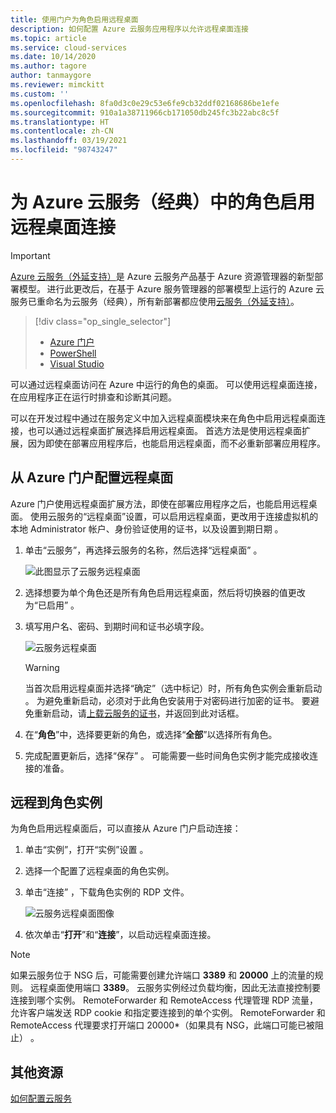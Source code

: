 ```yaml
---
title: 使用门户为角色启用远程桌面
description: 如何配置 Azure 云服务应用程序以允许远程桌面连接
ms.topic: article
ms.service: cloud-services
ms.date: 10/14/2020
ms.author: tagore
author: tanmaygore
ms.reviewer: mimckitt
ms.custom: ''
ms.openlocfilehash: 8fa0d3c0e29c53e6fe9cb32ddf02168686be1efe
ms.sourcegitcommit: 910a1a38711966cb171050db245fc3b22abc8c5f
ms.translationtype: HT
ms.contentlocale: zh-CN
ms.lasthandoff: 03/19/2021
ms.locfileid: "98743247"
---
```

# <a name="enable-remote-desktop-connection-for-a-role-in-azure-cloud-services-classic"></a>为 Azure 云服务（经典）中的角色启用远程桌面连接

> [!IMPORTANT]
> [Azure 云服务（外延支持）](../cloud-services-extended-support/overview.md)是 Azure 云服务产品基于 Azure 资源管理器的新型部署模型。 进行此更改后，在基于 Azure 服务管理器的部署模型上运行的 Azure 云服务已重命名为云服务（经典），所有新部署都应使用[云服务（外延支持）](../cloud-services-extended-support/overview.md)。

> [!div class="op_single_selector"]
> * [Azure 门户](cloud-services-role-enable-remote-desktop-new-portal.md)
> * [PowerShell](cloud-services-role-enable-remote-desktop-powershell.md)
> * [Visual Studio](cloud-services-role-enable-remote-desktop-visual-studio.md)

可以通过远程桌面访问在 Azure 中运行的角色的桌面。 可以使用远程桌面连接，在应用程序正在运行时排查和诊断其问题。

可以在开发过程中通过在服务定义中加入远程桌面模块来在角色中启用远程桌面连接，也可以通过远程桌面扩展选择启用远程桌面。 首选方法是使用远程桌面扩展，因为即使在部署应用程序后，也能启用远程桌面，而不必重新部署应用程序。

## <a name="configure-remote-desktop-from-the-azure-portal"></a>从 Azure 门户配置远程桌面

Azure 门户使用远程桌面扩展方法，即使在部署应用程序之后，也能启用远程桌面。 使用云服务的“远程桌面”设置，可以启用远程桌面，更改用于连接虚拟机的本地 Administrator 帐户、身份验证使用的证书，以及设置到期日期  。

1. 单击“云服务”，再选择云服务的名称，然后选择“远程桌面”   。

    ![此图显示了云服务远程桌面](./media/cloud-services-role-enable-remote-desktop-new-portal/CloudServices_Remote_Desktop.png)

2. 选择想要为单个角色还是所有角色启用远程桌面，然后将切换器的值更改为“已启用”  。

3. 填写用户名、密码、到期时间和证书必填字段。

    ![云服务远程桌面](./media/cloud-services-role-enable-remote-desktop-new-portal/CloudServices_Remote_Desktop_Details.png)

   > [!WARNING]
   > 当首次启用远程桌面并选择“确定”（选中标记）时，所有角色实例会重新启动  。 为避免重新启动，必须对于此角色安装用于对密码进行加密的证书。 要避免重新启动，请[上载云服务的证书](cloud-services-configure-ssl-certificate-portal.md#step-3-upload-a-certificate)，并返回到此对话框。

4. 在“**角色**”中，选择要更新的角色，或选择“**全部**”以选择所有角色。

5. 完成配置更新后，选择“保存”  。 可能需要一些时间角色实例才能完成接收连接的准备。

## <a name="remote-into-role-instances"></a>远程到角色实例

为角色启用远程桌面后，可以直接从 Azure 门户启动连接：

1. 单击“实例”，打开“实例”设置   。
2. 选择一个配置了远程桌面的角色实例。
3. 单击“连接”  ，下载角色实例的 RDP 文件。

    ![云服务远程桌面图像](./media/cloud-services-role-enable-remote-desktop-new-portal/CloudServices_Remote_Desktop_Connect.png)

4. 依次单击“**打开**”和“**连接**”，以启动远程桌面连接。

>[!NOTE]
> 如果云服务位于 NSG 后，可能需要创建允许端口 **3389** 和 **20000** 上的流量的规则。  远程桌面使用端口 **3389**。  云服务实例经过负载均衡，因此无法直接控制要连接到哪个实例。  RemoteForwarder  和 RemoteAccess  代理管理 RDP 流量，允许客户端发送 RDP cookie 和指定要连接到的单个实例。  RemoteForwarder 和 RemoteAccess 代理要求打开端口 20000*（如果具有 NSG，此端口可能已被阻止）    。

## <a name="additional-resources"></a>其他资源

[如何配置云服务](cloud-services-how-to-configure-portal.md)
